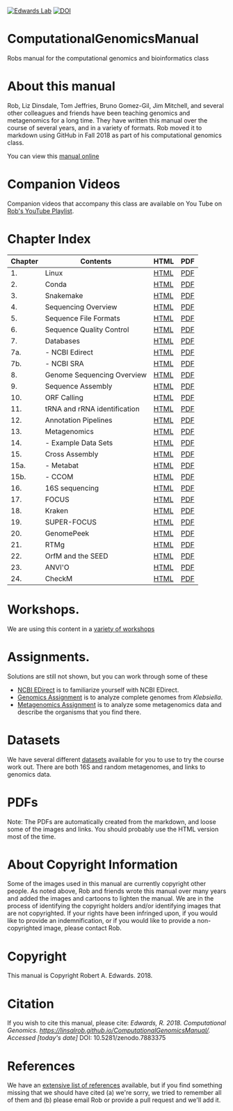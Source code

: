[![Edwards Lab](https://img.shields.io/badge/Bioinformatics-EdwardsLab-03A9F4)](https://edwards.sdsu.edu/research)
[![DOI](https://www.zenodo.org/badge/146160006.svg)](https://www.zenodo.org/badge/latestdoi/146160006)

# ComputationalGenomicsManual

Robs manual for the computational genomics and bioinformatics class

# About this manual

Rob, Liz Dinsdale, Tom Jeffries, Bruno Gomez-Gil, Jim Mitchell, and several other colleagues and friends have been teaching genomics and metagenomics for a long time. They have written this manual over the course of several years, and in a variety of formats. Rob moved it to markdown using GitHub in Fall 2018 as part of his computational genomics class.

You can view this [manual online](https://linsalrob.github.io/ComputationalGenomicsManual/)

# Companion Videos

Companion videos that accompany this class are available on You Tube on [Rob's YouTube Playlist](https://www.youtube.com/playlist?list=PLpPXw4zFa0uLMHwSZ7DMeLGjIUgo1IBbn).

# Chapter Index

Chapter | Contents  | HTML  | PDF   
--- | --- | --- | ---
1\. | Linux | [HTML](Linux/) | [PDF](Linux/Linux.pdf)
2\. | Conda | [HTML](Conda/) | [PDF](Conda/Conda.pdf)
3\. | Snakemake | [HTML](Snakemake) | [PDF](Snakemake/Snakemake.pdf)
4\. | Sequencing Overview | [HTML](Sequencing/) | [PDF](Sequencing/Sequencing.pdf)
5\. | Sequence File Formats | [HTML](SequenceFileFormats/) | [PDF](SequenceFileFormats/SequenceFileFormats.pdf)
6\. | Sequence Quality Control | [HTML](SequenceQC/) | [PDF](SequenceQC/SequenceQC.pdf)
7\. | Databases | [HTML](Databases/) | [PDF](Databases/Databases.pdf)
7a. | - NCBI Edirect | [HTML](Databases/NCBI_Edirect.md) | [PDF](Databases/NCBI_Edirect.pdf)
7b. | - NCBI SRA | [HTML](Databases/SRA.md) | [PDF](Databases/SRA.pdf)
8\. | Genome Sequencing Overview | [HTML](GenomeSequencingOverview) | [PDF](GenomeSequencingOverview/GenomeSequencingOverview.pdf)
9\. | Sequence Assembly | [HTML](SequenceAssembly) | [PDF](SequenceAssembly/SequenceAssembly.pdf)
10\. | ORF Calling | [HTML](ORFCalling/) | [PDF](ORFCalling/ORFCalling.pdf)
11\. | tRNA and rRNA identification | [HTML](tRNA_rRNA/) | [PDF](tRNA_rRNA/tRNA_rRNA.pdf)
12\. | Annotation Pipelines | [HTML](AnnotationPipelines/) | [PDF](AnnotationPipelines/AnnotationPipelines.pdf)
13\. | Metagenomics | [HTML](Metagenomics/) | [PDF](Metagenomics/Metagenomics.pdf)
14\. | - Example Data Sets | [HTML](Metagenomics/ExampleDataSets.md) | [PDF](Metagenomics/ExampleDataSets.pdf)
15\. | Cross Assembly | [HTML](CrossAssembly/) | [PDF](CrossAssembly/CrossAssembly.pdf)
15a. | - Metabat | [HTML](CrossAssembly/Metabat.md) | [PDF](CrossAssembly/Metabat.pdf)
15b. | - CCOM | [HTML](CrossAssembly/CCOM.md) | [PDF](CrossAssembly/CCOM.pdf)
16\. | 16S sequencing | [HTML](16S/) | [PDF](16S/16S.pdf)
17\. | FOCUS | [HTML](FOCUS/) | [PDF](FOCUS/FOCUS.pdf)
18\. | Kraken | [HTML](Kraken2) | [PDF](Kraken2/Kraken2.pdf)
19\. | SUPER-FOCUS | [HTML](SUPER-FOCUS/) | [PDF](SUPER-FOCUS/SUPER-FOCUS.pdf)
20\. | GenomePeek | [HTML](GenomePeek/) | [PDF](GenomePeek/GenomePeek.pdf)
21\. | RTMg | [HTML](RTMg/) | [PDF](RTMg/RTMg.pdf)
22\. | OrfM and the SEED | [HTML](Metagenomics/AnnotatingOrfMSeed.md) | [PDF](Metagenomics/AnnotatingOrfMSeed.pdf)
23\. | ANVI'O | [HTML](ANVIO/) | [PDF](ANVIO/ANVIO.pdf)
24\. | CheckM | [HTML](CheckM/) | [PDF](CheckM/CheckM.pdf)


# Workshops.

We are using this content in a [variety of workshops](Workshops/)


# Assignments. 

Solutions are still not shown, but you can work through some of these

* [NCBI EDirect](Assignments/NCBIEDirectAssignment) is to familiarize yourself with NCBI EDirect.
* [Genomics Assignment](Assignments/GenomicsAssignment/) is to analyze complete genomes from *Klebsiella*.
* [Metagenomics Assignment](Assignments/MetagenomicsAssignment) is to analyze some metagenomics data and describe the organisms that you find there.


# Datasets

We have several different [datasets](Datasets/) available for you to use to try the course work out. There are both 16S and random metagenomes, and links to genomics data.


# PDFs

Note: The PDFs are automatically created from the markdown, and loose some of the images and links. You should probably use the HTML version most of the time.

# About Copyright Information

Some of the images used in this manual are currently copyright other people. As noted above, Rob and friends wrote this manual over many years and added the images and cartoons to lighten the manual. We are in the process of identifying the copyright holders and/or identifying images that are not copyrighted. If your rights have been infringed upon, if you would like to provide an indemnification, or if you would like to provide a non-copyrighted image, please contact Rob.

# Copyright

This manual is Copyright Robert A. Edwards. 2018.

# Citation

If you wish to cite this manual, please cite: *Edwards, R. 2018. Computational Genomics. https://linsalrob.github.io/ComputationalGenomicsManual/. Accessed [today's date]* DOI: 10.5281/zenodo.7883375

# References

We have an [extensive list of references](References/) available, but if you find something missing that we should have cited (a) we're sorry, we tried to remember all of them and (b) please email Rob or provide a pull request and we'll add it.
